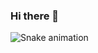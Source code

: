 ### Hi there 👋
![Snake animation](https://github.com/LuigiGF/LuigiGF/blob/output/github-contribution-grid-snake.svg)
